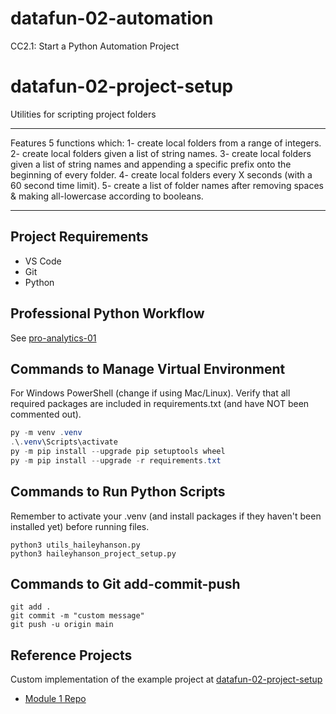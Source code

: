 # datafun-02-automation
CC2.1: Start a Python Automation Project


# datafun-02-project-setup
Utilities for scripting project folders

*****************************************************
Features 5 functions which: 
    1- create local folders from a range of integers.
    2- create local folders given a list of string names.
    3- create local folders given a list of string names and appending a specific prefix onto the beginning of every folder.
    4- create local folders every X seconds (with a 60 second time limit).
    5- create a list of folder names after removing spaces & making all-lowercase according to booleans.
*****************************************************

## Project Requirements

- VS Code
- Git
- Python 

## Professional Python Workflow

See [pro-analytics-01](https://github.com/denisecase/pro-analytics-01/)

## Commands to Manage Virtual Environment

For Windows PowerShell (change if using Mac/Linux).
Verify that all required packages are included in requirements.txt (and have NOT been commented out).


```powershell
py -m venv .venv
.\.venv\Scripts\activate
py -m pip install --upgrade pip setuptools wheel
py -m pip install --upgrade -r requirements.txt
```

## Commands to Run Python Scripts

Remember to activate your .venv (and install packages if they haven't been installed yet) before running files.


```shell
python3 utils_haileyhanson.py
python3 haileyhanson_project_setup.py
```

## Commands to Git add-commit-push

```shell
git add .
git commit -m "custom message"
git push -u origin main
```

## Reference Projects

Custom implementation of the example project at 
[datafun-02-project-setup](https://github.com/denisecase/datafun-02-project-setup)

- [Module 1 Repo](https://github.com/denisecase/datafun-01-utils/)